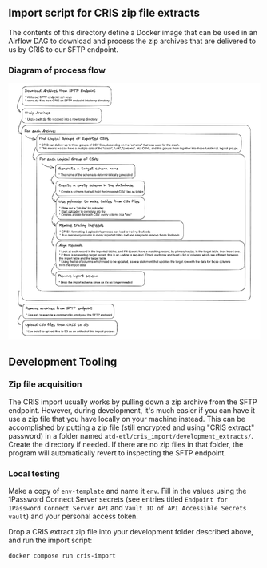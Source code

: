 ## Import script for CRIS zip file extracts

The contents of this directory define a Docker image that can be used in an Airflow DAG to download and process the zip archives that are delivered to us by CRIS to our SFTP endpoint.

### Diagram of process flow

![Excalidraw Diagram](./docs/overview_of_import_process.png)


## Development Tooling

### Zip file acquisition

The CRIS import usually works by pulling down a zip archive from the SFTP endpoint. However, during development, it's much easier if you can have it use a zip file that you have locally on your machine instead. This can be accomplished by putting a zip file (still encrypted and using "CRIS extract" password) in a folder named `atd-etl/cris_import/development_extracts/`. Create the directory if needed. If there are no zip files in that folder, the program will automatically revert to inspecting the SFTP endpoint.

### Local testing

Make a copy of `env-template` and name it `env`. Fill in the values using the 1Password Connect Server secrets (see entries titled `Endpoint for 1Password Connect Server API` and `Vault ID of API Accessible Secrets vault`) and your personal access token.

Drop a CRIS extract zip file into your development folder described above, and run the import script:
```bash
docker compose run cris-import
```
